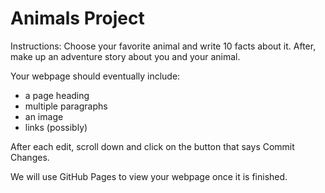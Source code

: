 # Animals Project

Instructions: Choose your favorite animal and write 10 facts about it. After, make up an adventure story about you and your animal.

Your webpage should eventually include:
* a page heading
* multiple paragraphs
* an image
* links (possibly)

After each edit, scroll down and click on the button that says Commit Changes.

We will use GitHub Pages to view your webpage once it is finished.

